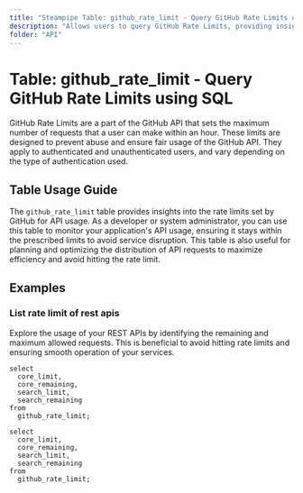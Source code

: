 ```yaml
---
title: "Steampipe Table: github_rate_limit - Query GitHub Rate Limits using SQL"
description: "Allows users to query GitHub Rate Limits, providing insights into the maximum number of requests that the user can make to the GitHub API within an hour."
folder: "API"
---
```


# Table: github_rate_limit - Query GitHub Rate Limits using SQL

GitHub Rate Limits are a part of the GitHub API that sets the maximum number of requests that a user can make within an hour. These limits are designed to prevent abuse and ensure fair usage of the GitHub API. They apply to authenticated and unauthenticated users, and vary depending on the type of authentication used.

## Table Usage Guide

The `github_rate_limit` table provides insights into the rate limits set by GitHub for API usage. As a developer or system administrator, you can use this table to monitor your application's API usage, ensuring it stays within the prescribed limits to avoid service disruption. This table is also useful for planning and optimizing the distribution of API requests to maximize efficiency and avoid hitting the rate limit.

## Examples

### List rate limit of rest apis
Explore the usage of your REST APIs by identifying the remaining and maximum allowed requests. This is beneficial to avoid hitting rate limits and ensuring smooth operation of your services.

```sql+postgres
select
  core_limit,
  core_remaining,
  search_limit,
  search_remaining
from
  github_rate_limit;
```

```sql+sqlite
select
  core_limit,
  core_remaining,
  search_limit,
  search_remaining
from
  github_rate_limit;
```